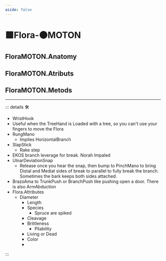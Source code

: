 ```yaml
---
aside: false
---
```

# 🟩<ekos>Flora</ekos>-🟠<motor>MOTON</motor>

## FloraMOTON.Anatomy

## FloraMOTON.Atributs

## FloraMOTON.Metods

---

<!-- =================================================== -->
<!-- =================================================== -->
<!-- =================================================== -->
<!-- =================================================== -->
<!-- =================================================== -->
::: details 🛠

- WristHook
- Useful when the TreeHand is Loaded with a tree, so you can't use your fingers to move the Flora
- RungMano
    - Implies HorizontalBranch
- SlapStick
    - Rake step
- EKOS branch leverage for break. Norah Impaled
- UlnarDeviationSnap
    - Release once you hear the snap, then bump to PinchMano to bring Distal and Medial sides of break to parallel to fully break the branch. Sometimes the bark keeps both sides attached.
- BrazoAma to TrunkPush or BranchPush like pushing open a door. There is also ArmAbduction
- Flora.Attributes
    - Diameter
        - Length
        - Species
            - Spruce are spiked
        - Cleavage
        - Brittleness
            - Pliability
        - Living or Dead
        - Color
        -

:::
